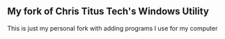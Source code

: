 ## My fork of Chris Titus Tech's Windows Utility

This is just my personal fork with adding programs I use for my computer
